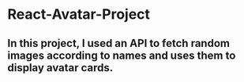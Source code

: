 # React-Avatar-Project
## In this project, I used an API to fetch random images according to names and uses them to display avatar cards.
